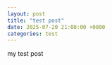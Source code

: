 ```yaml
---
layout: post
title: "test post"
date: 2025-07-20 21:08:00 +0800
categories: test
---
```

my test post